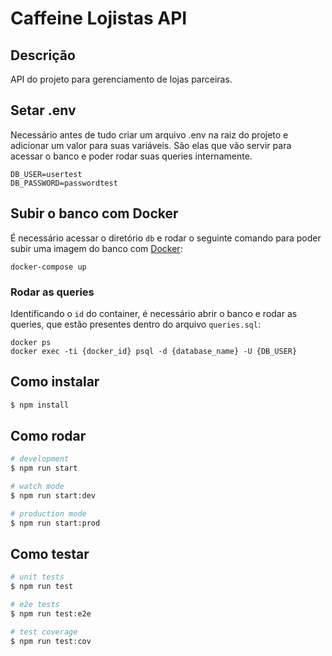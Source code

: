 # Caffeine Lojistas API

## Descrição

API do projeto para gerenciamento de lojas parceiras.

## Setar .env
Necessário antes de tudo criar um arquivo .env na raiz do projeto e adicionar um valor para suas variáveis. São elas que vão servir para acessar o banco e poder rodar suas queries internamente.
```
DB_USER=usertest
DB_PASSWORD=passwordtest
```

## Subir o banco com Docker
É necessário acessar o diretório `db` e rodar o seguinte comando para poder subir uma imagem do banco com [Docker]():
```
docker-compose up
```
### Rodar as queries
Identificando o `id` do container, é necessário abrir o banco e rodar as queries, que estão presentes dentro do arquivo `queries.sql`:
```
docker ps
docker exec -ti {docker_id} psql -d {database_name} -U {DB_USER}
```

## Como instalar

```bash
$ npm install
```

## Como rodar

```bash
# development
$ npm run start

# watch mode
$ npm run start:dev

# production mode
$ npm run start:prod
```

## Como testar

```bash
# unit tests
$ npm run test

# e2e tests
$ npm run test:e2e

# test coverage
$ npm run test:cov
```
